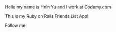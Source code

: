Hello my name is Hnin Yu and I work at Codemy.com

This is my Ruby on Rails Friends List App!

Follow me
